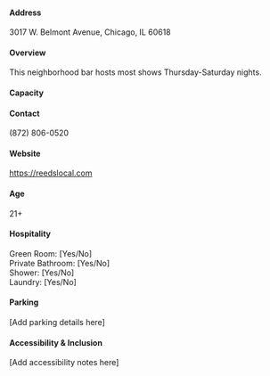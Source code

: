 #### Address

3017 W. Belmont Avenue, Chicago, IL 60618

#### Overview

This neighborhood bar hosts most shows Thursday-Saturday nights.

#### Capacity



#### Contact

(872) 806-0520

#### Website

https://reedslocal.com

#### Age

21+

#### Hospitality

Green Room: [Yes/No]  
Private Bathroom: [Yes/No]  
Shower: [Yes/No]  
Laundry: [Yes/No]

#### Parking

[Add parking details here]

#### Accessibility & Inclusion

[Add accessibility notes here]
